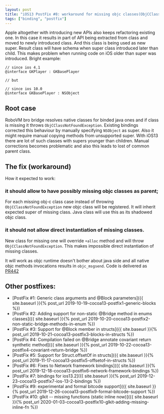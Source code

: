 ```yaml
---
layout: post
title: "iOS13 PostFix #8: workaround for missing objc classes(ObjCClassNotFoundException)"
tags: ["binding", "postfix"]
---
```

Apple altogether with introducing new APIs also keeps refactoring existing one. In this case it results in part of API being extracted from class and moved to newly introduced class. And this class is being used as new super.
Result class will have schema when super class introduced later than child. This makes problem when running code on iOS older than super was introduced.
Bright example:
```objc
// since ios 4.1
@interface GKPlayer : GKBasePlayer

// but

// since ios 10.0
@interface GKBasePlayer : NSObject
```

## Root case
<!-- more -->
RoboVM bro bridge resolves native classes for binded java ones and if class is missing it throws `ObjCClassNotFoundException`.
Existing bindings corrected this behaviour by manually specifying `NSObject` as super. Also it might require manual copying methods from unsupported super. With iOS13 there are lot of such classes with supers younger than children. Manual corrections becomes problematic and also this leads to lost of common parent class.

## The fix (workaround)
How it expected to work:
### it should allow to have possibly missing objc classes as parent;
For each missing obj-c class case instead of throwing `ObjCClassNotFoundException` new objc class will be registered. It will inherit expected super of missing class. Java class will use this as its shadowed objc class.

### it should not allow direct instantiation of missing classes.
New class for missing one will override `+alloc` method and will throw `ObjCClassNotFoundException`. This makes impossible direct instantiation of missing classes.

It will work as objc runtime doesn't bother about java side and all native objc methods invocations results in `objc_msgsend`.
Code is delivered as [PR442](https://github.com/MobiVM/robovm/pull/442)

## Other postfixes:
<!-- more -->
* [PostFix #1: Generic class arguments and @Block parameters]({{ site.baseurl }}{% post_url 2019-10-19-cocoa13-postfix1-generic-blocks %})
* [PostFix #2: Adding support for non-static @Bridge method in enums classes]({{ site.baseurl }}{% post_url 2019-10-20-cocoa13-postfix2-non-static-bridge-methods-in-enum %})
* [PostFix #3: Support for @Block member in structs]({{ site.baseurl }}{% post_url 2019-10-21-cocoa13-postfix3-blocks-in-structs %})
* [PostFix #4: Compilation failed on @Bridge annotate covariant return synthetic method]({{ site.baseurl }}{% post_url 2019-10-22-cocoa13-postfix4-covariant-return-bridge %})
* [PostFix #5: Support for Struct.offsetOf in structs]({{ site.baseurl }}{% post_url 2019-11-17-cocoa13-postfix5-offsetof-in-structs %})
* [PostFix #6: Fixes to Network framework bindings]({{ site.baseurl }}{% post_url 2019-12-18-cocoa13-postfix6-network-framework-bindings %})
* [PostFix #7: bindings for ios13.2]({{ site.baseurl }}{% post_url 2019-12-23-cocoa13-postfix7-ios-13-2-bindings %})
* [PostFix #9: experimental and formal bitcode support]({{ site.baseurl }}{% post_url 2019-12-26-cocoa13-postfix9-formal-bitcode-support %})
* [PostFix #10: glkit -- missing functions (static inline now)]({{ site.baseurl }}{% post_url 2020-01-03-cocoa13-postfix10-glkit-adding-missing-inline-fn %})
